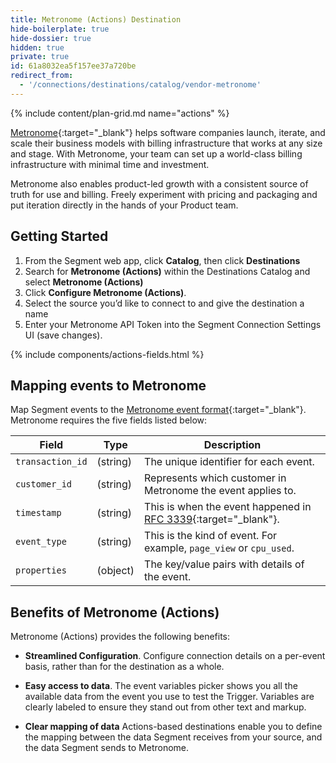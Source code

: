 ```yaml
---
title: Metronome (Actions) Destination
hide-boilerplate: true
hide-dossier: true
hidden: true
private: true
id: 61a8032ea5f157ee37a720be
redirect_from:
  - '/connections/destinations/catalog/vendor-metronome'
---
```

{% include content/plan-grid.md name="actions" %}

[Metronome](https://www.metronome.com){:target="_blank"} helps software companies launch, iterate, and scale their business models with billing infrastructure that works at any size and stage. With Metronome, your team can set up a world-class billing infrastructure with minimal time and investment.

Metronome also enables product-led growth with a consistent source of truth for use and billing. Freely experiment with pricing and packaging and put iteration directly in the hands of your Product team.

## Getting Started

1. From the Segment web app, click **Catalog**, then click **Destinations**
2. Search for **Metronome (Actions)** within the Destinations Catalog and select **Metronome (Actions)**
3. Click **Configure Metronome (Actions)**.
4. Select the source you’d like to connect to and give the destination a name
5. Enter your Metronome API Token into the Segment Connection Settings UI (save changes).

{% include components/actions-fields.html %}


## Mapping events to Metronome

Map Segment events to the [Metronome event format](https://docs.metronome.com/getting-usage-data-into-metronome/overview/){:target="_blank"}. Metronome requires the five fields listed below: 

Field | Type | Description
----- | ---- | ------------
`transaction_id` | (string) | The unique identifier for each event.
`customer_id` | (string) | Represents which customer in Metronome the event applies to.
`timestamp` | (string) | This is when the event happened in [RFC 3339](https://www.ietf.org/rfc/rfc3339.txt){:target="_blank"}.
`event_type` | (string) | This is the kind of event. For example, `page_view` or `cpu_used`.
`properties` | (object) | The key/value pairs with details of the event.

## Benefits of Metronome (Actions)
Metronome (Actions) provides the following benefits:

- **Streamlined Configuration**. Configure connection details on a per-event basis, rather than for the destination as a whole. 

- **Easy access to data**. The event variables picker shows you all the available data from the event you use to test the Trigger. Variables are clearly labeled to ensure they stand out from other text and markup.

- **Clear mapping of data** Actions-based destinations enable you to define the mapping between the data Segment receives from your source, and the data Segment sends to Metronome.